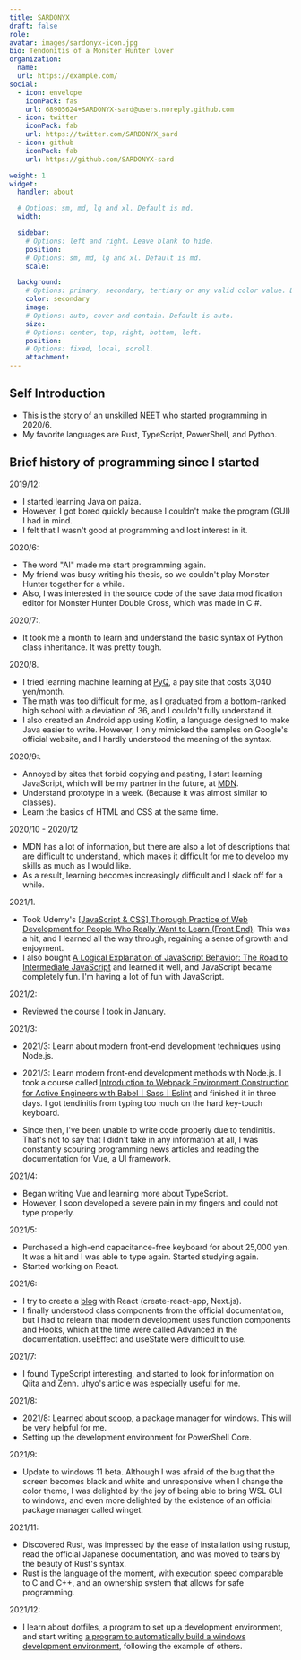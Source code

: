 ```yaml
---
title: SARDONYX
draft: false
role:
avatar: images/sardonyx-icon.jpg
bio: Tendonitis of a Monster Hunter lover
organization:
  name:
  url: https://example.com/
social:
  - icon: envelope
    iconPack: fas
    url: 68905624+SARDONYX-sard@users.noreply.github.com
  - icon: twitter
    iconPack: fab
    url: https://twitter.com/SARDONYX_sard
  - icon: github
    iconPack: fab
    url: https://github.com/SARDONYX-sard

weight: 1
widget:
  handler: about

  # Options: sm, md, lg and xl. Default is md.
  width:

  sidebar:
    # Options: left and right. Leave blank to hide.
    position:
    # Options: sm, md, lg and xl. Default is md.
    scale:

  background:
    # Options: primary, secondary, tertiary or any valid color value. Default is primary.
    color: secondary
    image:
    # Options: auto, cover and contain. Default is auto.
    size:
    # Options: center, top, right, bottom, left.
    position:
    # Options: fixed, local, scroll.
    attachment:
---
```


## Self Introduction

- This is the story of an unskilled NEET who started programming in 2020/6.
- My favorite languages are Rust, TypeScript, PowerShell, and Python.

## Brief history of programming since I started

2019/12:

- I started learning Java on paiza.
- However, I got bored quickly because I couldn't make the program (GUI) I had
  in mind.
- I felt that I wasn't good at programming and lost interest in it.

2020/6:

- The word "AI" made me start programming again.
- My friend was busy writing his thesis, so we couldn't play Monster Hunter
  together for a while.
- Also, I was interested in the source code of the save data modification editor
  for Monster Hunter Double Cross, which was made in C #.

2020/7:.

- It took me a month to learn and understand the basic syntax of Python class
  inheritance. It was pretty tough.

2020/8.

- I tried learning machine learning at [PyQ](https://pyq.jp/), a pay site that
  costs 3,040 yen/month.
- The math was too difficult for me, as I graduated from a bottom-ranked high
  school with a deviation of 36, and I couldn't fully understand it.
- I also created an Android app using Kotlin, a language designed to make Java
  easier to write. However, I only mimicked the samples on Google's official
  website, and I hardly understood the meaning of the syntax.

2020/9:.

- Annoyed by sites that forbid copying and pasting, I start learning JavaScript,
  which will be my partner in the future, at
  [MDN](https://developer.mozilla.org/ja/docs/Web).
- Understand prototype in a week. (Because it was almost similar to classes).
- Learn the basics of HTML and CSS at the same time.

2020/10 - 2020/12

- MDN has a lot of information, but there are also a lot of descriptions that
  are difficult to understand, which makes it difficult for me to develop my
  skills as much as I would like.
- As a result, learning becomes increasingly difficult and I slack off for a
  while.

2021/1.

- Took Udemy's
  [[JavaScript & CSS] Thorough Practice of Web Development for People Who Really Want to Learn (Front End)](https://www.udemy.com/course/front-dev-tutorial/).
  This was a hit, and I learned all the way through, regaining a sense of growth
  and enjoyment.
- I also bought
  [A Logical Explanation of JavaScript Behavior: The Road to Intermediate JavaScript](https://www.udemy.com/course/road-to-javascript-master/)
  and learned it well, and JavaScript became completely fun. I'm having a lot of
  fun with JavaScript.

2021/2:

- Reviewed the course I took in January.

2021/3:

- 2021/3: Learn about modern front-end development techniques using Node.js.
- 2021/3: Learn modern front-end development methods with Node.js. I took a
  course called
  [Introduction to Webpack Environment Construction for Active Engineers with Babel｜Sass｜Eslint](https://www.udemy.com/course/front-env-setting-webpack/)
  and finished it in three days. I got tendinitis from typing too much on the
  hard key-touch keyboard.

- Since then, I've been unable to write code properly due to tendinitis. That's
  not to say that I didn't take in any information at all, I was constantly
  scouring programming news articles and reading the documentation for Vue, a UI
  framework.

2021/4:

- Began writing Vue and learning more about TypeScript.
- However, I soon developed a severe pain in my fingers and could not type
  properly.

2021/5:

- Purchased a high-end capacitance-free keyboard for about 25,000 yen. It was a
  hit and I was able to type again. Started studying again.
- Started working on React.

2021/6:

- I try to create a [blog](https://github.com/SARDONYX-sard/tsx-sard-blog) with
  React (create-react-app, Next.js).
- I finally understood class components from the official documentation, but I
  had to relearn that modern development uses function components and Hooks,
  which at the time were called Advanced in the documentation. useEffect and
  useState were difficult to use.

2021/7:

- I found TypeScript interesting, and started to look for information on Qiita
  and Zenn. uhyo's article was especially useful for me.

2021/8:

- 2021/8: Learned about [scoop](https://github.com/ScoopInstaller/Scoop), a
  package manager for windows. This will be very helpful for me.
- Setting up the development environment for PowerShell Core.

2021/9:

- Update to windows 11 beta. Although I was afraid of the bug that the screen
  becomes black and white and unresponsive when I change the color theme, I was
  delighted by the joy of being able to bring WSL GUI to windows, and even more
  delighted by the existence of an official package manager called winget.

2021/11:

- Discovered Rust, was impressed by the ease of installation using rustup, read
  the official Japanese documentation, and was moved to tears by the beauty of
  Rust's syntax.
- Rust is the language of the moment, with execution speed comparable to C and
  C++, and an ownership system that allows for safe programming.

2021/12:

- I learn about dotfiles, a program to set up a development environment, and
  start writing
  [a program to automatically build a windows development environment](https://github.com/SARDONYX-sard/dotfiles),
  following the example of others.
